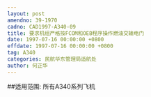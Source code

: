 ```yaml
---
layout: post
amendno: 39-1970
cadno: CAD1997-A340-09
title: 要求机组严格按FCOM和OEB程序操作燃油交输电门
date: 1997-07-16 00:00:00 +0800
effdate: 1997-07-16 00:00:00 +0800
tag: A340
categories: 民航华东管理局适航处
author: 何正华
---
```


##适用范围:
所有A340系列飞机


